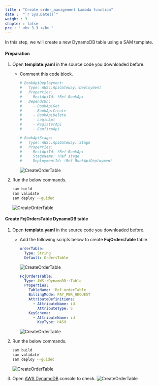 ```yaml
---
title : "Create order_management Lambda function"
date :  "`r Sys.Date()`" 
weight : 3
chapter : false
pre : " <b> 3.3 </b> "
---
```

In this step, we will create a new DynamoDB table using a SAM template.

#### Preparation

1. Open **template.yaml** in the source code you downloaded before.
    - Comment this code block.

      ```yaml
      # BookApiDeployment:
      #   Type: AWS::ApiGateway::Deployment
      #   Properties:
      #     RestApiId: !Ref BookApi
      #   DependsOn:
      #     - BookApiGet
      #     - BookApiCreate
      #     - BookApiDelete
      #     - LoginApi
      #     - RegisterApi
      #     - ConfirmApi

      # BookApiStage:
      #   Type: AWS::ApiGateway::Stage
      #   Properties:
      #     RestApiId: !Ref BookApi
      #     StageName: !Ref stage
      #     DeploymentId: !Ref BookApiDeployment
      ```

      ![CreateOrderTable](/images/temp/1/33.png?width=90pc)

2. Run the below commands.

    ```bash
    sam build
    sam validate
    sam deploy --guided
    ```

    ![CreateOrderTable](/images/temp/1/35.png?width=90pc)

#### Create FcjOrdersTable DynamoDB table

1. Open **template.yaml** in the source code you downloaded before.
    - Add the following scripts below to create **FcjOrdersTable** table.

      ```yaml
      orderTable:
        Type: String
        Default: OrdersTable
      ```

      ![CreateOrderTable](/images/temp/1/27.png?width=90pc)

      ```yaml
      FcjOrdersTable:
        Type: AWS::DynamoDB::Table
        Properties:
          TableName: !Ref orderTable
          BillingMode: PAY_PER_REQUEST
          AttributeDefinitions:
            - AttributeName: id
              AttributeType: S
          KeySchema:
            - AttributeName: id
              KeyType: HASH
      ```

      ![CreateOrderTable](/images/temp/1/28.png?width=90pc)

2. Run the below commands.

    ```bash
    sam build
    sam validate
    sam deploy --guided
    ```

    ![CreateOrderTable](/images/temp/1/29.png?width=90pc)

3. Open [AWS DynamoDB](https://us-east-1.console.aws.amazon.com/dynamodbv2/home?region=us-east-1#tables) console to check.
    ![CreateOrderTable](/images/temp/1/30.png?width=90pc)
